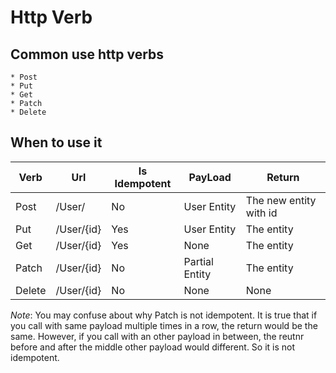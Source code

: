 # Http Verb

## Common use http verbs
    * Post
    * Put
    * Get
    * Patch
    * Delete

## When to use it

| Verb   | Url        | Is Idempotent | PayLoad        | Return                 |
| ------ | ---------- | -------------- | -------------- | ---------------------- |
| Post   | /User/     | No             | User Entity    | The new entity with id |
| Put    | /User/{id} | Yes            | User Entity    | The entity             |
| Get    | /User/{id} | Yes            | None           | The entity             |
| Patch  | /User/{id} | No             | Partial Entity | The entity             |
| Delete | /User/{id} | No             | None           | None                   |

*Note*: You may confuse about why Patch is not idempotent. It is true that if you call with same payload multiple times in a row, the return would be the same. However, if you call with an other payload in between, the reutnr before and after the middle other payload would different. So it is not idempotent.

